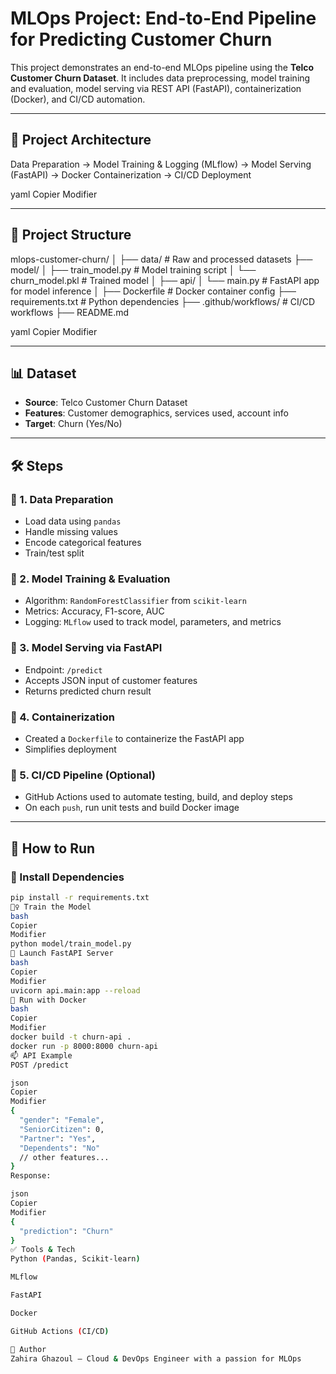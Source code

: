 #  MLOps Project: End-to-End Pipeline for Predicting Customer Churn

This project demonstrates an end-to-end MLOps pipeline using the **Telco Customer Churn Dataset**. It includes data preprocessing, model training and evaluation, model serving via REST API (FastAPI), containerization (Docker), and CI/CD automation.

---

## 🚀 Project Architecture

Data Preparation → Model Training & Logging (MLflow) → Model Serving (FastAPI) → Docker Containerization → CI/CD Deployment

yaml
Copier
Modifier

---

## 📁 Project Structure

mlops-customer-churn/
│
├── data/ # Raw and processed datasets
├── model/
│ ├── train_model.py # Model training script
│ └── churn_model.pkl # Trained model
│
├── api/
│ └── main.py # FastAPI app for model inference
│
├── Dockerfile # Docker container config
├── requirements.txt # Python dependencies
├── .github/workflows/ # CI/CD workflows
├── README.md

yaml
Copier
Modifier

---

## 📊 Dataset

- **Source**: Telco Customer Churn Dataset  
- **Features**: Customer demographics, services used, account info  
- **Target**: Churn (Yes/No)

---

## 🛠️ Steps

### 🔹 1. Data Preparation

- Load data using `pandas`
- Handle missing values
- Encode categorical features
- Train/test split

### 🔹 2. Model Training & Evaluation

- Algorithm: `RandomForestClassifier` from `scikit-learn`
- Metrics: Accuracy, F1-score, AUC
- Logging: `MLflow` used to track model, parameters, and metrics

### 🔹 3. Model Serving via FastAPI

- Endpoint: `/predict`
- Accepts JSON input of customer features
- Returns predicted churn result

### 🔹 4. Containerization

- Created a `Dockerfile` to containerize the FastAPI app
- Simplifies deployment

### 🔹 5. CI/CD Pipeline (Optional)

- GitHub Actions used to automate testing, build, and deploy steps
- On each `push`, run unit tests and build Docker image

---

## 🧪 How to Run

### 🔧 Install Dependencies

```bash
pip install -r requirements.txt
🏋️‍♀️ Train the Model
bash
Copier
Modifier
python model/train_model.py
🚀 Launch FastAPI Server
bash
Copier
Modifier
uvicorn api.main:app --reload
🐳 Run with Docker
bash
Copier
Modifier
docker build -t churn-api .
docker run -p 8000:8000 churn-api
📫 API Example
POST /predict

json
Copier
Modifier
{
  "gender": "Female",
  "SeniorCitizen": 0,
  "Partner": "Yes",
  "Dependents": "No"
  // other features...
}
Response:

json
Copier
Modifier
{
  "prediction": "Churn"
}
✅ Tools & Tech
Python (Pandas, Scikit-learn)

MLflow

FastAPI

Docker

GitHub Actions (CI/CD)

👤 Author
Zahira Ghazoul – Cloud & DevOps Engineer with a passion for MLOps

